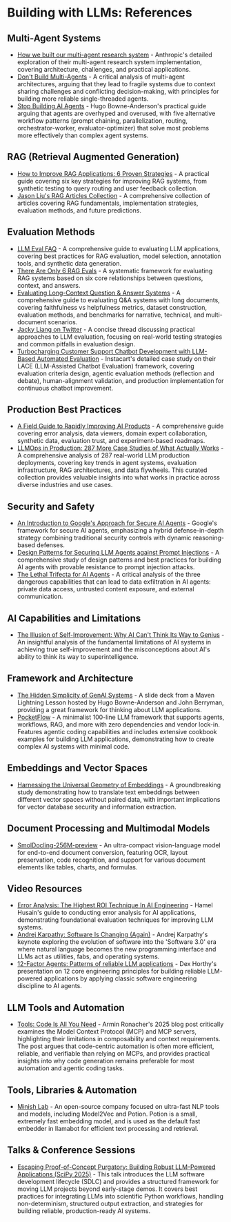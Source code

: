 # Building with LLMs: References

## Multi-Agent Systems

- [How we built our multi-agent research system](https://www.anthropic.com/engineering/built-multi-agent-research-system) - Anthropic's detailed exploration of their multi-agent research system implementation, covering architecture, challenges, and practical applications.
- [Don't Build Multi-Agents](https://cognition.ai/blog/dont-build-multi-agents) - A critical analysis of multi-agent architectures, arguing that they lead to fragile systems due to context sharing challenges and conflicting decision-making, with principles for building more reliable single-threaded agents.
- [Stop Building AI Agents](https://decodingml.substack.com/p/stop-building-ai-agents) - Hugo Bowne-Anderson's practical guide arguing that agents are overhyped and overused, with five alternative workflow patterns (prompt chaining, parallelization, routing, orchestrator-worker, evaluator-optimizer) that solve most problems more effectively than complex agent systems.

## RAG (Retrieval Augmented Generation)

- [How to Improve RAG Applications: 6 Proven Strategies](https://jxnl.co/writing/2024/11/04/how-to-improve-rag-applications-6-proven-strategies/) - A practical guide covering six key strategies for improving RAG systems, from synthetic testing to query routing and user feedback collection.
- [Jason Liu's RAG Articles Collection](https://jxnl.co/writing/category/rag/) - A comprehensive collection of articles covering RAG fundamentals, implementation strategies, evaluation methods, and future predictions.

## Evaluation Methods

- [LLM Eval FAQ](https://hamel.dev/blog/posts/evals-faq/) - A comprehensive guide to evaluating LLM applications, covering best practices for RAG evaluation, model selection, annotation tools, and synthetic data generation.
- [There Are Only 6 RAG Evals](https://jxnl.co/writing/2025/05/19/there-are-only-6-rag-evals/) - A systematic framework for evaluating RAG systems based on six core relationships between questions, context, and answers.
- [Evaluating Long-Context Question & Answer Systems](https://eugeneyan.com/writing/qa-evals/) - A comprehensive guide to evaluating Q&A systems with long documents, covering faithfulness vs helpfulness metrics, dataset construction, evaluation methods, and benchmarks for narrative, technical, and multi-document scenarios.
- [Jacky Liang on Twitter](https://x.com/jjackyliang/status/1932817119189643699) - A concise thread discussing practical approaches to LLM evaluation, focusing on real-world testing strategies and common pitfalls in evaluation design.
- [Turbocharging Customer Support Chatbot Development with LLM-Based Automated Evaluation](https://tech.instacart.com/turbocharging-customer-support-chatbot-development-with-llm-based-automated-evaluation-6a269aae56b2) - Instacart's detailed case study on their LACE (LLM-Assisted Chatbot Evaluation) framework, covering evaluation criteria design, agentic evaluation methods (reflection and debate), human-alignment validation, and production implementation for continuous chatbot improvement.

## Production Best Practices

- [A Field Guide to Rapidly Improving AI Products](https://hamel.dev/blog/posts/field-guide/) - A comprehensive guide covering error analysis, data viewers, domain expert collaboration, synthetic data, evaluation trust, and experiment-based roadmaps.
- [LLMOps in Production: 287 More Case Studies of What Actually Works](https://www.zenml.io/blog/llmops-in-production-287-more-case-studies-of-what-actually-works) - A comprehensive analysis of 287 real-world LLM production deployments, covering key trends in agent systems, evaluation infrastructure, RAG architectures, and data flywheels. This curated collection provides valuable insights into what works in practice across diverse industries and use cases.

## Security and Safety

- [An Introduction to Google's Approach for Secure AI Agents](https://research.google/pubs/an-introduction-to-googles-approach-for-secure-ai-agents/) - Google's framework for secure AI agents, emphasizing a hybrid defense-in-depth strategy combining traditional security controls with dynamic reasoning-based defenses.
- [Design Patterns for Securing LLM Agents against Prompt Injections](https://arxiv.org/html/2506.08837v2) - A comprehensive study of design patterns and best practices for building AI agents with provable resistance to prompt injection attacks.
- [The Lethal Trifecta for AI Agents](https://simonwillison.net/2025/Jun/16/the-lethal-trifecta/) - A critical analysis of the three dangerous capabilities that can lead to data exfiltration in AI agents: private data access, untrusted content exposure, and external communication.

## AI Capabilities and Limitations

- [The Illusion of Self-Improvement: Why AI Can't Think Its Way to Genius](https://medium.com/@vishalmisra/the-illusion-of-self-improvement-why-ai-cant-think-its-way-to-genius-a355ef3e9fd5) - An insightful analysis of the fundamental limitations of AI systems in achieving true self-improvement and the misconceptions about AI's ability to think its way to superintelligence.

## Framework and Architecture

- [The Hidden Simplicity of GenAI Systems](https://docs.google.com/presentation/d/1qUh3snfpXj0CAf8dOlPnc8lM-z4uautEP7pqYAIIlNM/edit?usp=sharing) - A slide deck from a Maven Lightning Lesson hosted by Hugo Bowne-Anderson and John Berryman, providing a great framework for thinking about LLM applications.
- [PocketFlow](https://github.com/The-Pocket/PocketFlow/tree/main) - A minimalist 100-line LLM framework that supports agents, workflows, RAG, and more with zero dependencies and vendor lock-in. Features agentic coding capabilities and includes extensive cookbook examples for building LLM applications, demonstrating how to create complex AI systems with minimal code.

## Embeddings and Vector Spaces

- [Harnessing the Universal Geometry of Embeddings](https://arxiv.org/html/2505.12540v2) - A groundbreaking study demonstrating how to translate text embeddings between different vector spaces without paired data, with important implications for vector database security and information extraction.

## Document Processing and Multimodal Models

- [SmolDocling-256M-preview](https://huggingface.co/ds4sd/SmolDocling-256M-preview) - An ultra-compact vision-language model for end-to-end document conversion, featuring OCR, layout preservation, code recognition, and support for various document elements like tables, charts, and formulas.

## Video Resources

- [Error Analysis: The Highest ROI Technique In AI Engineering](https://www.youtube.com/watch?v=e2i6JbU2R-s) - Hamel Husain's guide to conducting error analysis for AI applications, demonstrating foundational evaluation techniques for improving LLM systems.
- [Andrej Karpathy: Software Is Changing (Again)](https://www.youtube.com/watch?v=LCEmiRjPEtQ) - Andrej Karpathy's keynote exploring the evolution of software into the 'Software 3.0' era where natural language becomes the new programming interface and LLMs act as utilities, fabs, and operating systems.
- [12-Factor Agents: Patterns of reliable LLM applications](https://www.youtube.com/watch?v=8kMaTybvDUw) - Dex Horthy's presentation on 12 core engineering principles for building reliable LLM-powered applications by applying classic software engineering discipline to AI agents.

## LLM Tools and Automation

- [Tools: Code Is All You Need](https://lucumr.pocoo.org/2025/7/3/tools/) - Armin Ronacher's 2025 blog post critically examines the Model Context Protocol (MCP) and MCP servers, highlighting their limitations in composability and context requirements. The post argues that code-centric automation is often more efficient, reliable, and verifiable than relying on MCPs, and provides practical insights into why code generation remains preferable for most automation and agentic coding tasks.

## Tools, Libraries & Automation

- [Minish Lab](https://minishlab.github.io/) - An open-source company focused on ultra-fast NLP tools and models, including Model2Vec and Potion. Potion is a small, extremely fast embedding model, and is used as the default fast embedder in llamabot for efficient text processing and retrieval.

## Talks & Conference Sessions

- [Escaping Proof-of-Concept Purgatory: Building Robust LLM-Powered Applications (SciPy 2025)](https://cfp.scipy.org/scipy2025/talk/GJRGVU/) - This talk introduces the LLM software development lifecycle (SDLC) and provides a structured framework for moving LLM projects beyond early-stage demos. It covers best practices for integrating LLMs into scientific Python workflows, handling non-determinism, structured output extraction, and strategies for building reliable, production-ready AI systems.
